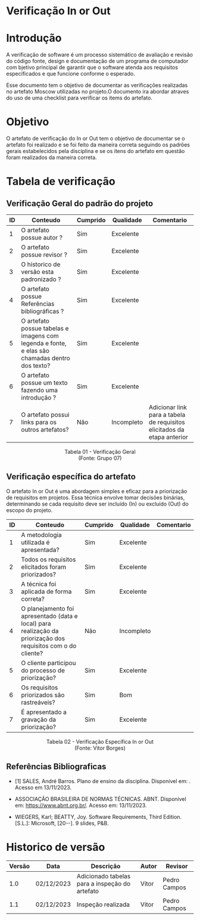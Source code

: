 
# Verificação In or Out

# Introdução

A verificação de software é um processo sistemático de avaliação e revisão do código fonte, design e documentação de um programa de computador com bjetivo principal de garantir que o software atenda aos requisitos especificados e que funcione conforme o esperado. 

Esse documento tem o objetivo de documentar as verificações realizadas no artefato Moscow utilizadas no projeto.O documento ira abordar atraves do uso de uma checklist para verificar os items do artefato.

# Objetivo

O artefato de verificação do In or Out tem o objetivo de documentar se o artefato foi realizado e se foi feito da maneira correta seguindo os padrões gerais estabelecidos pela disciplina e se os itens do artefato em questão foram realizados da maneira correta.

# Tabela de verificação

## Verificação Geral do padrão do projeto

| ID | Conteudo                                                                                      | Cumprido | Qualidade | Comentario |
|----|-----------------------------------------------------------------------------------------------|----------|-----------|------------|
| 1  | O artefato possue autor ?                                                                     | Sim | Excelente | |
| 2  | O artefato possue revisor ?                                                                   | Sim | Excelente | |
| 3  | O historico de versão esta padronizado ?                                                      | Sim | Excelente | |
| 4  | O artefato possue Referências bibliográficas ?                                                | Sim | Excelente | |
| 5  | O artefato possue tabelas e imagens com legenda e fonte, e elas são chamadas dentro dos texto? | Sim | Excelente | |
| 6  | O artefato possue um texto fazendo uma introdução ?                                           | Sim | Excelente | |
| 7  | O artefato possui links para os outros artefatos?                                             | Não | Incompleto | Adicionar link para a tabela de requisitos elicitados da etapa anterior |

<p align="center">
Tabela 01 - Verificação Geral<br>
(Fonte: Grupo 07)
</p>

## Verificação específica do artefato

O artefato In or Out é uma abordagem simples e eficaz para a priorização de requisitos em projetos. Essa técnica envolve tomar decisões binárias, determinando se cada requisito deve ser incluído (In) ou excluído (Out) do escopo do projeto.

| ID | Conteudo                                                              | Cumprido | Qualidade | Comentario |
|----|-----------------------------------------------------------------------|----------|-----------|------------|
| 1 | A metodologia utilizada é apresentada? | Sim | Excelente | | |
| 2 | Todos os requisitos elicitados foram priorizados? | Sim | Excelente | | |
| 3 | A técnica foi aplicada de forma correta? | Sim | Excelente | | |
| 4 | O planejamento foi apresentado (data e local) para realização da priorização dos requisitos com o do cliente? | Não | Incompleto | | Adicionar as datas onde foi realizado a técnica |
| 5 | O cliente participou do processo de priorização? | Sim | Excelente | | |
| 6 | Os requisitos priorizados são rastreáveis? | Sim | Bom | | Mudar a legenda do identificador |
| 7 | É apresentado a gravação da priorização? | Sim | Excelente | | |

<p align="center">
Tabela 02 - Verificação Específica In or Out<br>
(Fonte: Vitor Borges)
</p>

## Referências Bibliograficas

- [1] SALES, André Barros. Plano de ensino da disciplina. Disponível em: . Acesso em 13/11/2023.

- ASSOCIAÇÃO BRASILEIRA DE NORMAS TÉCNICAS. ABNT. Disponível em: https://www.abnt.org.br/. Acesso em: 13/11/2023.

- WIEGERS, Karl; BEATTY, Joy. Software Requirements, Third Edition. [S.L.]: Microsoft, [20--]. 9 slides, P&B.

# Historico de versão

| Versão | Data       | Descrição | Autor               | Revisor |
|--------|------------|-----------|---------------------|---------|
| 1.0    | 02/12/2023 | Adicionado tabelas para a inspeção do artefato| Vitor | Pedro Campos |
| 1.1    | 02/12/2023 | Inspeção realizada | Vitor | Pedro Campos |
